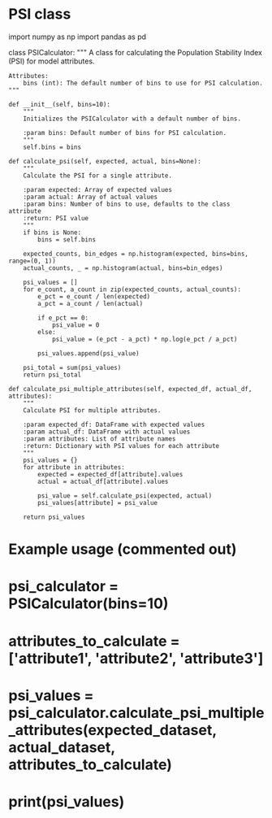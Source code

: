 # PSI class

import numpy as np
import pandas as pd

class PSICalculator:
    """
    A class for calculating the Population Stability Index (PSI) for model attributes.
    
    Attributes:
        bins (int): The default number of bins to use for PSI calculation.
    """

    def __init__(self, bins=10):
        """
        Initializes the PSICalculator with a default number of bins.
        
        :param bins: Default number of bins for PSI calculation.
        """
        self.bins = bins

    def calculate_psi(self, expected, actual, bins=None):
        """
        Calculate the PSI for a single attribute.

        :param expected: Array of expected values
        :param actual: Array of actual values
        :param bins: Number of bins to use, defaults to the class attribute
        :return: PSI value
        """
        if bins is None:
            bins = self.bins

        expected_counts, bin_edges = np.histogram(expected, bins=bins, range=(0, 1))
        actual_counts, _ = np.histogram(actual, bins=bin_edges)

        psi_values = []
        for e_count, a_count in zip(expected_counts, actual_counts):
            e_pct = e_count / len(expected)
            a_pct = a_count / len(actual)

            if e_pct == 0:
                psi_value = 0
            else:
                psi_value = (e_pct - a_pct) * np.log(e_pct / a_pct)

            psi_values.append(psi_value)

        psi_total = sum(psi_values)
        return psi_total

    def calculate_psi_multiple_attributes(self, expected_df, actual_df, attributes):
        """
        Calculate PSI for multiple attributes.

        :param expected_df: DataFrame with expected values
        :param actual_df: DataFrame with actual values
        :param attributes: List of attribute names
        :return: Dictionary with PSI values for each attribute
        """
        psi_values = {}
        for attribute in attributes:
            expected = expected_df[attribute].values
            actual = actual_df[attribute].values

            psi_value = self.calculate_psi(expected, actual)
            psi_values[attribute] = psi_value

        return psi_values

# Example usage (commented out)
# psi_calculator = PSICalculator(bins=10)
# attributes_to_calculate = ['attribute1', 'attribute2', 'attribute3']
# psi_values = psi_calculator.calculate_psi_multiple_attributes(expected_dataset, actual_dataset, attributes_to_calculate)
# print(psi_values)
